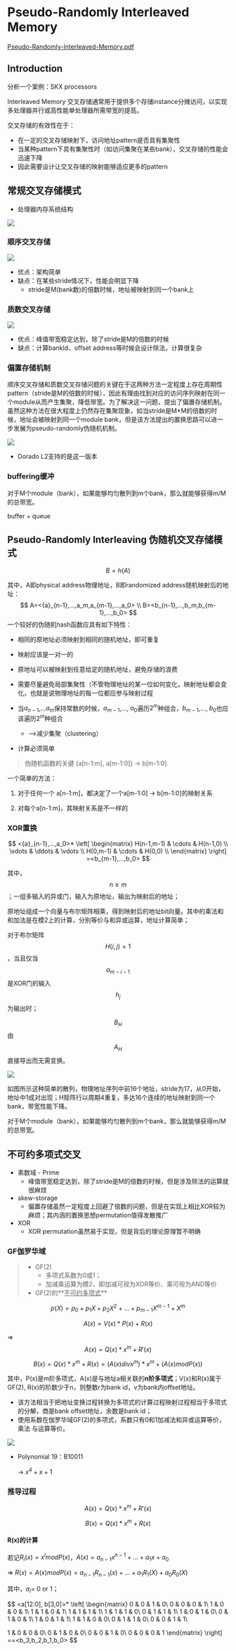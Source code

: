 # Pseudo-Randomly Interleaved Memory 

[Pseudo-Randomly-Interleaved-Memory.pdf](./docs/Pseudo-Randomly-Interleaved-Memory.pdf)

## Introduction

分析一个案例：SKX processors

Interleaved Memory 交叉存储通常用于提供多个存储instance分摊访问，以实现多处理器并行或高性能单处理器所需带宽的提高。

交叉存储的有效性在于：

- 在一定的交叉存储映射下，访问地址pattern是否具有集聚性
- 当某种pattern下具有集聚性时（如访问集聚在某些bank），交叉存储的性能会迅速下降
- 因此需要设计让交叉存储的映射能够适应更多的pattern

## 常规交叉存储模式

- 处理器内存系统结构

![](./assets/image-20220902105454801.png)

### 顺序交叉存储

![](./assets/image-20220902101111742.png)

- 优点：架构简单
- 缺点：在某些stride情况下，性能会明显下降
  - stride是M(bank数)的倍数时候，地址被映射到同一个bank上

### 质数交叉存储

![](./assets/image-20220902101050243.png)

- 优点：峰值带宽稳定达到，除了stride是M的倍数的时候
- 缺点：计算bankId、offset address等时候会设计除法，计算很复杂

### 偏置存储机制

顺序交叉存储和质数交叉存储问题的关键在于这两种方法一定程度上存在周期性pattern（stride是M的倍数的时候），因此有理由找到对应的访问序列映射在同一个module从而产生集聚，降低带宽。为了解决这一问题，提出了偏置存储机制。虽然这种方法在很大程度上仍然存在集聚现象，如当stride是M*M的倍数的时候，地址会被映射到同一个module bank，但是该方法提出的置换思路可以进一步发展为pseudo-randomly伪随机机制。

![](./assets/image-20220902101013806.png)

- Dorado L2支持的是这一版本

### buffering缓冲

对于M个module（bank），如果能够均匀散列到m个bank，那么就能够获得m/M的总带宽。

buffer + queue

## Pseudo-Randomly Interleaving 伪随机交叉存储模式

$$
B=h(A)
$$

其中，A即physical address物理地址，B即randomized address随机映射后的地址：
$$
A=<{a}_{n-1},...,a_m,a_{m-1},...,a_0>	\\
B=<b_{n-1},...,b_m,b_{m-1},...,b_0>
$$
一个较好的伪随机hash函数应具有如下特性：

- 相同的原地址必须映射到相同的随机地址，即可重复
- 映射应该是一对一的
- 原地址可以被映射到任意给定的随机地址，避免存储的浪费
- 需要尽量避免局部集聚性（不管物理地址的某一位如何变化，映射地址都会变化，也就是说物理地址的每一位都应参与映射过程
- 当$a_{n-1}$,…$a_m$保持常数的时候，$a_{m-1}$,…, $a_0$遍历$2^m$种组合，$b_{m-1}$,…, $b_0$也应该遍历$2^m$种组合
  - ——>减少集聚（clustering）

- 计算必须简单

> 伪随机函数的关键 {a[n-1:m], a[m-1:0]}  -> b[m-1:0]

一个简单的方法：

1. 对于任何一个 a[n-1:m]，都决定了一个a[m-1:0] -> b[m-1:0]的映射关系

2. 对每个a[n-1:m]，其映射关系是不一样的

### XOR置换

$$
<{a}_{n-1},...,a_0>*
\left[
\begin{matrix}
H(n-1,m-1)	& \cdots	& H(n-1,0) \\
\vdots		& \ddots	& \vdots   \\
H(0,m-1)	& \cdots	& H(0,0)   \\
\end{matrix}
\right]
=<b_{m-1},...,b_0>
$$

其中，$$n≥m$$；一组多输入的异或门，输入为原地址，输出为映射后的地址；

原地址组成一个向量与布尔矩阵相乘，得到映射后的地址bit向量。其中的乘法和和加法是在模2上的计算，分别等价与和异或运算，地址计算简单；

对于布尔矩阵$$H(i,j)=1$$，当且仅当$$a_{m-i-1}$$是XOR门的输入$$h_j$$为输出时；

$$B_H$$由$$A_H$$直接导出而无需变换。

![](./assets/image-20220902143915623.png)

如图所示这种简单的散列，物理地址序列中前16个地址，stride为17，从0开始，地址中1成对出现；H矩阵行以周期4重复，多达16个连续的地址映射到同一个bank，带宽性能下降。

对于M个module（bank），如果能够均匀散列到m个bank，那么就能够获得m/M的总带宽。

## 不可约多项式交叉

- 素数域 - Prime
  - 峰值带宽稳定达到，除了stride是M的倍数的时候，但是涉及除法的运算就很麻烦
- skew-storage
  - 偏置存储虽然一定程度上回避了倍数的问题，但是在实现上相比XOR较为麻烦；其内涵的置换思想permutation值得发散推广
- XOR
  - XOR permutation虽然易于实现，但是背后的理论原理暂不明确

### GF伽罗华域

> - GF(2)
>   - 多项式系数为0或1；
>   - 加减乘运算为模2，即加减可视为XOR等价、乘可视为AND等价
> - GF(2)的**<u>不可约多项式</u>**

$$p(X)=p_0+p_1X+p_2X^2+…+p_{m-1}X^{m-1}+X^m$$

$$A(x)=V(x)*P(x)+R(x)$$

=>	$$A(x)=Q(x)*x^m+R'(x)$$

$$B(x)=Q(x)*x^m+R(x) = (A(x)divx^m)*x^m + (A(x)modP(x))$$

其中，P(x)是m阶多项式，A(x)是与地址a相关联的**n阶多项式**；V(x)和R(x)属于GF(2), R(x)的阶数少于n，则整数r为bank id，v为bank内offset地址。

- 该方法相当于把地址变换过程转换为多项式的计算过程映射过程相当于多项式的分解，商是bank offset地址，余数是bank id；
- 使用系数在伽罗华域GF(2)的多项式，系数只有0和1加减法和异或运算等价，乘法 与运算等价。

![](assets/image-20220905104416753.png)

- Polynomial 19：B10011

  -> $x^4+x+1$

  

### 推导过程

$$A(x)=Q(x)*x^m+R'(x)$$

$$B(x)=Q(x)*x^m+R(x)$$

#### R(x)的计算

若记$R_i(x)=x^imodP(x)$，$A(x)=a_{n-1}x^{n-1}+...+a_1x+a_0$

=> $R(x)=A(x)modP(x)=a_{n-1}R_{n-1}(x)+...+a_1R_1(X)+a_0R_0(X)$

其中，$a_i$= 0 or 1；


$$
<a[12:0], b[3,0]>*
\left[
\begin{matrix}
0	&	0	&	1	&	0\\
0	&	0	&	0	&	1\\
1	&	0	&	0	&	1\\
1	&	1	&	0	&	1\\
1	&	1	&	1	&	1\\
1	&	1	&	1	&	0\\
0	&	1	&	1	&	1\\
1	&	0	&	1	&	0\\
0	&	1	&	0	&	1\\
1	&	0	&	1	&	1\\
1	&	1	&	0	&	0\\
0	&	1	&	1	&	0\\
0	&	0	&	1	&	1\\

1	&	0	&	0	&	0\\
0	&	1	&	0	&	0\\
0	&	0	&	1	&	0\\
0	&	0	&	0	&	1
\end{matrix}
\right]
==<b_3,b_2,b_1,b_0>
$$

